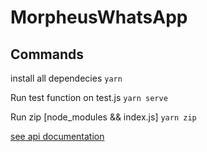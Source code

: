 # MorpheusWhatsApp

## Commands

install all dependecies
`yarn`

Run test function on test.js
`yarn serve`

Run zip [node_modules && index.js]
`yarn zip`

[see api documentation](https://boxnet.gitbook.io/api-summer/api/whats-app)